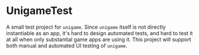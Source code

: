 # UnigameTest

A small test project for `unigame`.  Since `unigame` itself is not directly instantiable as an app, it's hard to design automated tests, and hard to test it at all when only substantial game apps are using it.  This project will support both manual and automated UI testing of `unigame`.
